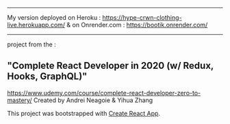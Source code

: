 * * *
My version deployed on Heroku : https://hype-crwn-clothing-live.herokuapp.com/
& on Onrender.com : https://bootik.onrender.com/
* * *

project from the :

"Complete React Developer in 2020 (w/ Redux, Hooks, GraphQL)"
---
https://www.udemy.com/course/complete-react-developer-zero-to-mastery/ 
Created by Andrei Neagoie & Yihua Zhang




This project was bootstrapped with [Create React App](https://github.com/facebook/create-react-app).
